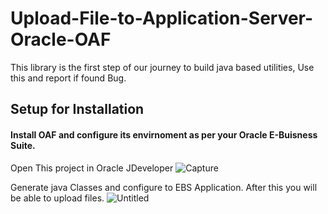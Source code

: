 # Upload-File-to-Application-Server-Oracle-OAF
This library is the first step of our journey to build java based utilities, Use this and report if found Bug.

## Setup for Installation 

#### Install OAF and configure its envirnoment as per your Oracle E-Buisness Suite.

Open This project in Oracle JDeveloper
![Capture](https://user-images.githubusercontent.com/25382318/76599227-5a843d80-6526-11ea-8889-ca90e8a05fb0.PNG)

Generate java Classes and configure to EBS Application. After this you will be able to upload files.
![Untitled](https://user-images.githubusercontent.com/25382318/76598816-720ef680-6525-11ea-8bfa-fea1e06337a7.png)
